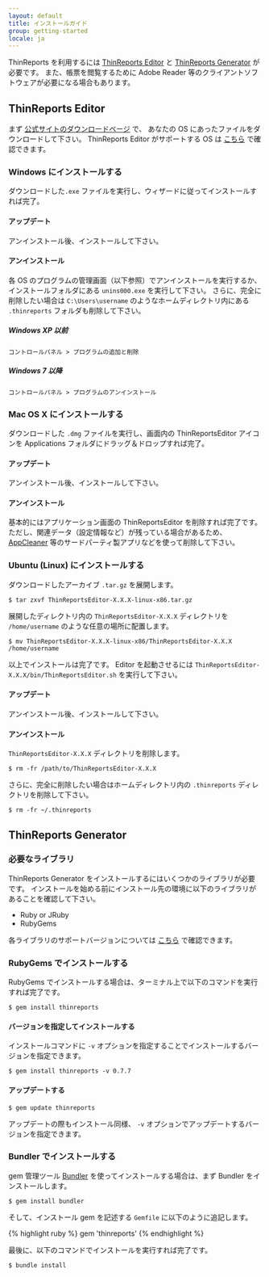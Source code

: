 ```yaml
---
layout: default
title: インストールガイド
group: getting-started
locale: ja
---
```


ThinReports を利用するには [ThinReports Editor](http://www.thinreports.org/features/editor/) と
[ThinReports Generator](http://www.thinreports.org/features/generator/) が必要です。
また、帳票を閲覧するために Adobe Reader 等のクライアントソフトウェアが必要になる場合もあります。

## ThinReports Editor

まず [公式サイトのダウンロードページ](http://www.thinreports.org/download/) で、
あなたの OS にあったファイルをダウンロードして下さい。
ThinReports Editor がサポートする OS は [こちら](http://www.thinreports.org/features/editor/) で確認できます。

### Windows にインストールする

ダウンロードした`.exe` ファイルを実行し、ウィザードに従ってインストールすれば完了。

#### アップデート

アンインストール後、インストールして下さい。

#### アンインストール

各 OS のプログラムの管理画面（以下参照）でアンインストールを実行するか、インストールフォルダにある `unins000.exe` を実行して下さい。
さらに、完全に削除したい場合は `C:\Users\username` のようなホームディレクトリ内にある `.thinreports` フォルダも削除して下さい。

##### Windows XP 以前

~~~~
コントロールパネル > プログラムの追加と削除
~~~~

##### Windows 7 以降

~~~~
コントロールパネル > プログラムのアンインストール
~~~~

### Mac OS X にインストールする

ダウンロードした `.dmg` ファイルを実行し、画面内の ThinReportsEditor アイコンを
Applications フォルダにドラッグ＆ドロップすれば完了。

#### アップデート

アンインストール後、インストールして下さい。

#### アンインストール

基本的にはアプリケーション画面の ThinReportsEditor を削除すれば完了です。
ただし、関連データ（設定情報など）が残っている場合があるため、
[AppCleaner](http://www.freemacsoft.net/appcleaner/) 等のサードパーティ製アプリなどを使って削除して下さい。

### Ubuntu (Linux) にインストールする

ダウンロードしたアーカイブ `.tar.gz` を展開します。

~~~~
$ tar zxvf ThinReportsEditor-X.X.X-linux-x86.tar.gz
~~~~

展開したディレクトリ内の `ThinReportsEditor-X.X.X` ディレクトリを `/home/username` のような任意の場所に配置します。

~~~~
$ mv ThinReportsEditor-X.X.X-linux-x86/ThinReportsEditor-X.X.X /home/username
~~~~

以上でインストールは完了です。
Editor を起動させるには `ThinReportsEditor-X.X.X/bin/ThinReportsEditor.sh` を実行して下さい。

#### アップデート

アンインストール後、インストールして下さい。

#### アンインストール

`ThinReportsEditor-X.X.X` ディレクトリを削除します。

~~~~
$ rm -fr /path/to/ThinReportsEditor-X.X.X
~~~~

さらに、完全に削除したい場合はホームディレクトリ内の `.thinreports` ディレクトリを削除して下さい。

~~~~
$ rm -fr ~/.thinreports
~~~~

## ThinReports Generator

### 必要なライブラリ

ThinReports Generator をインストールするにはいくつかのライブラリが必要です。
インストールを始める前にインストール先の環境に以下のライブラリがあることを確認して下さい。

  * Ruby or JRuby
  * RubyGems

各ライブラリのサポートバージョンについては [こちら](http://www.thinreports.org/features/generator/) で確認できます。

### RubyGems でインストールする

RubyGems でインストールする場合は、ターミナル上で以下のコマンドを実行すれば完了です。

~~~~
$ gem install thinreports
~~~~

#### バージョンを指定してインストールする

インストールコマンドに `-v` オプションを指定することでインストールするバージョンを指定できます。

~~~~
$ gem install thinreports -v 0.7.7
~~~~

#### アップデートする

~~~~
$ gem update thinreports
~~~~

アップデートの際もインストール同様、 `-v` オプションでアップデートするバージョンを指定できます。

### Bundler でインストールする

gem 管理ツール [Bundler](http://bundler.io/) を使ってインストールする場合は、まず Bundler をインストールします。

~~~~
$ gem install bundler
~~~~

そして、インストール gem を記述する `Gemfile` に以下のように追記します。

{% highlight ruby %}
gem 'thinreports'
{% endhighlight %}

最後に、以下のコマンドでインストールを実行すれば完了です。

~~~~
$ bundle install
~~~~

